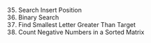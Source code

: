 35. Search Insert Position
704. Binary Search
744. Find Smallest Letter Greater Than Target
1351. Count Negative Numbers in a Sorted Matrix